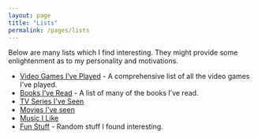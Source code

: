 ```yaml
---
layout: page
title: "Lists"
permalink: /pages/lists
---
```

<p> Below are many lists which I find interesting. They might provide some enlightenment as to my personality and motivations. </p>

<ul class="wp-block-list">
<li><a href="{{ '/pages/lists/video-games-i-ve-played' | relative_url }}">Video Games I’ve Played</a> - A comprehensive list of all the video games I’ve played.</li>
<li><a href="{{ '/pages/lists/books-i-ve-read' | relative_url }}">Books I’ve Read</a> - A list of many of the books I’ve read.</li>
<li><a href="{{ '/pages/lists/tv-series-i-ve-seen' | relative_url }}">TV Series I've Seen</a></li>
<li><a href="{{ '/pages/lists/movies-i-ve-seen' | relative_url }}">Movies I've seen</a></li>
<li><a href="{{ '/pages/lists/music-i-like' | relative_url }}">Music I Like</a></li>
<li><a href="{{ '/pages/fun-stuff' | relative_url }}">Fun Stuff</a> - Random stuff I found interesting.</li>
</ul>
<p></p>
